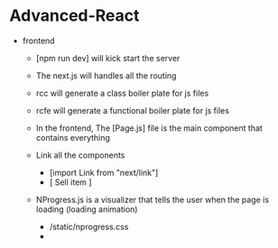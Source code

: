 # Advanced-React

- frontend

  - [npm run dev] will kick start the server
  - The next.js will handles all the routing
  - rcc will generate a class boiler plate for js files
  - rcfe will generate a functional boiler plate for js files

  - In the frontend, The [Page.js] file is the main component that contains everything

  - Link all the components
    - [import Link from "next/link"]
    - [<Link href="/sell"> <a>Sell item</a> </Link>]

  - NProgress.js is a visualizer that tells the user when the page is loading (loading animation) 
    - /static/nprogress.css
    - 

